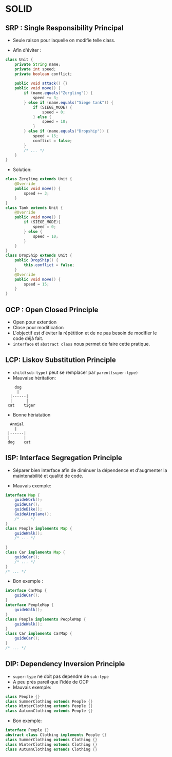 # SOLID

## SRP : Single Responsibility Principal

- Seule raison pour laquelle on modifie telle class.

- Afin d'éviter :
```java
class Unit {
    private String name;
    private int speed;
    private boolean conflict;
    
    public void attack() {}
    public void move() {
        if (name.equals("Zergling")) {
            speed += 3;
        } else if (name.equals("Siege tank")) {
            if (SIEGE_MODE) {
                speed = 0;
            } else {
                speed = 10;
            }
        } else if (name.equals("Dropship")) {
            speed = 15;
            conflict = false;
        }
        /* ... */
    }
}
```

- Solution:
```java
class Zergling extends Unit {
    @Override
    public void move() {
        speed += 3;
    }
}
class Tank extends Unit {
    @Override
    public void move() {
        if (SIEGE_MODE){
            speed = 0;
        } else {
            speed = 10; 
        }
    }
}
class DropShip extends Unit {
    public DropShip() {
        this.conflict = false;
    }
    @Override
    public void move() {
        speed = 15;
    }
}
```

## OCP : Open Closed Principle

- Open pour extention
- Close pour modification
- L'objectif est d'éviter la répétition et de ne pas besoin de modifier le code déjà fait.
- `interface` et `abstract class` nous permet de faire cette pratique.

## LCP: Liskov Substitution Principle

- `child(sub-type)` peut se remplacer par `parent(super-type)`
- Mauvaise héritation:
```text
    dog
     |
  |------|
  |      |
 cat    tiger
```
- Bonne hériatation
```text
  Anmial
    |
 |------|
 |      |
 dog    cat
```

## ISP: Interface Segregation Principle

- Séparer bien interface afin de diminuer la dépendence et d'augmenter la maintenabilité et qualité de code.

- Mauvais exemple:
```java
interface Map {
    guideWork();
    guideCar();
    guideBike();
    GuideAirplane();
    /* ... */
}
class People implements Map {
    guideWalk();
    /* ... */
    
}
class Car implements Map {
    guideCar();
    /* ... */
}
/* ... */
```

- Bon exemple :
```java
interface CarMap {
    guideCar();
}
interface PeopleMap {
    guideWalk();
}
class People implements PeopleMap {
    guideWalk();
}
class Car implements CarMap {
    guideCar();
}
/* ... */
```

## DIP: Dependency Inversion Principle
- `super-type` ne doit pas dependre de `sub-type`
- A peu près pareil que l'idée de OCP
- Mauvais exemple:
```java
class People {}
class SummerClothing extends People {}
class WinterClothing extends People {}
class AutumnClothing extends People {}
```
- Bon exemple:
```java
interface People {}
abstract class Clothing implements People {}
class SummerClothing extends Clothing {}
class WinterClothing extends Clothing {}
class AutumnClothing extends Clothing {}
```

